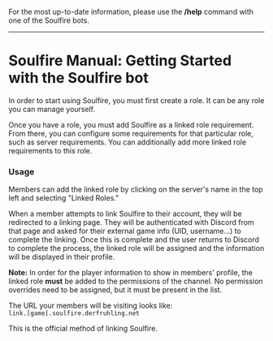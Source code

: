 For the most up-to-date information, please use the **/help** command with one of the Soulfire bots.

---

# Soulfire Manual: Getting Started with the Soulfire bot

In order to start using Soulfire, you must first create a role. It can be any role you can manage yourself.

Once you have a role, you must add Soulfire as a linked role requirement. From there, you can configure some requirements for that particular role, such as server requirements. You can additionally add more linked role requirements to this role.

### Usage

Members can add the linked role by clicking on the server's name in the top left and selecting "Linked Roles."

When a member attempts to link Soulfire to their account, they will be redirected to a linking page. They will be authenticated with Discord from that page and asked for their external game info (UID, username...) to complete the linking. Once this is complete and the user returns to Discord to complete the process, the linked role will be assigned and the information will be displayed in their profile.

**Note:** In order for the player information to show in members' profile, the linked role **must** be added to the permissions of the channel. No permission overrides need to be assigned, but it must be present in the list.

The URL your members will be visiting looks like:<br>
`link.[game].soulfire.derfruhling.net`

This is the official method of linking Soulfire.
